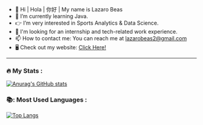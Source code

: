 - 👋 Hi | Hola | 你好 | My name is Lazaro Beas
- 🌱 I’m currently learning Java.
- 👉 I’m very interested in Sports Analytics & Data Science.
- 🤙 I'm looking for an internship and tech-related work experience. 
- 📫 How to contact me: You can reach me at lazarobeas2@gmail.com
- 🖥️ Check out my website: [Click Here!](https://lazarobeas.me)
<!--
**lazarobeas/lazarobeas** is a ✨ _special_ ✨ repository because its `README.md` (this file) appears on your GitHub profile.
-->

---

### :fire: My Stats :
[![Anurag's GitHub stats](https://github-readme-stats-tawny-theta-48.vercel.app/api?username=lazarobeas&show_icons=true&rank_icon=github)](https://github.com/anuraghazra/github-readme-stats)
### 📚: Most Used Languages :
[![Top Langs](https://github-readme-stats-tawny-theta-48.vercel.app/api/top-langs/?username=lazarobeas)](https://github.com/anuraghazra/github-readme-stats)

